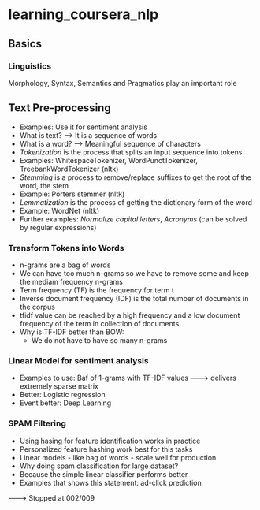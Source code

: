 # learning_coursera_nlp

## Basics


### Linguistics

Morphology, Syntax, Semantics and Pragmatics play an important role

## Text Pre-processing

* Examples: Use it for sentiment analysis
* What is text? --> It is a sequence of words
* What is a word? --> Meaningful sequence of characters
* *Tokenization* is the process that splits an input sequence into tokens
* Examples: WhitespaceTokenizer, WordPunctTokenizer, TreebankWordTokenizer (nltk)
* *Stemming* is a process to remove/replace suffixes to get the root of the word, the stem
* Example: Porters stemmer (nltk)
* *Lemmatization* is the process of getting the dictionary form of the word
* Example: WordNet (nltk)
* Further examples: *Normalize capital letters*, *Acronyms* (can be solved by regular expressions)

### Transform Tokens into Words
* n-grams are a bag of words
* We can have too much n-grams so we have to remove some and keep the mediam frequency n-grams
* Term frequency (TF) is the frequency for term t
* Inverse document frequency (IDF) is the total number of documents in the corpus
* tfidf value can be reached by a high frequency and a low document frequency of the term in collection of documents
* Why is TF-IDF better than BOW:
  * We do not have to have so many n-grams

### Linear Model for sentiment analysis
* Examples to use: Baf of 1-grams with TF-IDF values ---> delivers extremely sparse matrix
* Better: Logistic regression
* Event better: Deep Learning

### SPAM Filtering
* Using hasing for feature identification works in practice
* Personalized feature hashing work best for this tasks
* Linear models - like bag of words - scale well for production
* Why doing spam classification for large dataset?
 * Because the simple linear classifier performs better
 * Examples that shows this statement: ad-click prediction



---> Stopped at 002/009
